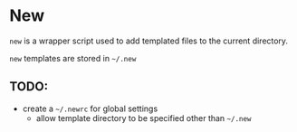 # New

`new` is a wrapper script used to add templated files to the current
directory.

`new` templates are stored in `~/.new`

## TODO:

- create a `~/.newrc` for global settings
  - allow template directory to be specified other than `~/.new`

